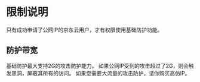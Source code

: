 # 限制说明

只有成功申请了公网IP的京东云用户，才有权限使用基础防护功能。

## 防护带宽

基础防护最大支持2G的攻击防护能力。 如果公网IP受到的攻击超过了2G，则会触发黑洞，屏蔽其所有的访问。
如果您需要大流量的攻击防护，请你购买高仿IP。

